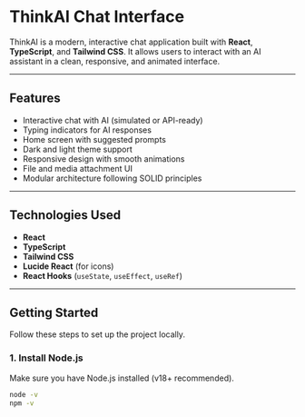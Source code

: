 # ThinkAI Chat Interface

ThinkAI is a modern, interactive chat application built with **React**, **TypeScript**, and **Tailwind CSS**. It allows users to interact with an AI assistant in a clean, responsive, and animated interface.

---

## Features

- Interactive chat with AI (simulated or API-ready)
- Typing indicators for AI responses
- Home screen with suggested prompts
- Dark and light theme support
- Responsive design with smooth animations
- File and media attachment UI
- Modular architecture following SOLID principles

---

## Technologies Used

- **React**
- **TypeScript**
- **Tailwind CSS**
- **Lucide React** (for icons)
- **React Hooks** (`useState`, `useEffect`, `useRef`)

---

## Getting Started

Follow these steps to set up the project locally.

### 1. Install Node.js

Make sure you have Node.js installed (v18+ recommended).

```bash
node -v
npm -v
